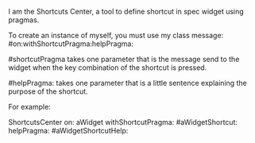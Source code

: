 I am the Shortcuts Center, a tool to define shortcut in spec widget using pragmas.

To create an instance of myself, you must use my class message:
#on:withShortcutPragma:helpPragma:

#shortcutPragma takes one parameter that is the message send to the widget when the key combination of the shortcut is pressed.

#helpPragma: takes one parameter that is a little sentence explaining the purpose of the shortcut.

For example:

ShortcutsCenter
	on: aWidget
	withShortcutPragma: #aWidgetShortcut:
	helpPragma: #aWidgetShortcutHelp:
